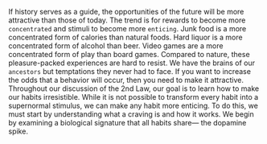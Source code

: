 If history serves as a guide, the opportunities of the future will be
more attractive than those of today. The trend is for rewards to
become more `concentrated` and stimuli to become more `enticing`. Junk
food is a more concentrated form of calories than natural foods. Hard
liquor is a more concentrated form of alcohol than beer. Video games
are a more concentrated form of play than board games. Compared to
nature, these pleasure-packed experiences are hard to resist. We have
the brains of our `ancestors` but temptations they never had to face.
If you want to increase the odds that a behavior will occur, then you
need to make it attractive. Throughout our discussion of the 2nd Law,
our goal is to learn how to make our habits irresistible. While it is not
possible to transform every habit into a supernormal stimulus, we can
make any habit more enticing. To do this, we must start by
understanding what a craving is and how it works.
We begin by examining a biological signature that all habits share—
the dopamine spike.